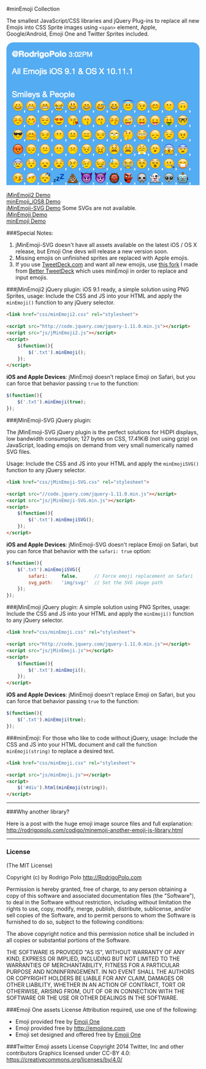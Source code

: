 #minEmoji Collection

The smallest JavaScript/CSS libraries and jQuery Plug-ins to replace all new Emojis into CSS Sprite images using `<span>` element, Apple, Google/Android, Emoji One and Twitter Sprites included.

![emojis](splash.png "emojis")


[jMinEmoji2 Demo](http://rodrigopolo.github.io/minEmoji/jMinEmoji2/demo.html)  
[minEmoji_iOS8 Demo](http://rodrigopolo.github.io/minEmoji/minEmoji_iOS8/demo.html)  
[jMinEmoji-SVG Demo](http://rodrigopolo.github.io/minEmoji/jMinEmoji-SVG/demo.html) Some SVGs are not available.  
[jMinEmoji Demo](http://rodrigopolo.github.io/minEmoji/jMinEmoji/demo.html)  
[minEmoji Demo](http://rodrigopolo.github.io/minEmoji/minEmoji/demo.html)  

###Special Notes:  
 1. jMinEmoji-SVG doesn't have all assets available on the latest iOS / OS X release, but Emoji One devs will release a new version soon.  
 2. Missing emojis on unfinished sprites are replaced with Apple emojis.
 3. If you use [TweetDeck.com](http://TweetDeck.com) and want all new emojis, use [this fork](http://bit.ly/TweetDeckEmojis) I made from [Better TweetDeck](https://github.com/eramdam/BetterTweetDeck) which uses minEmoji in order to replace and input emojis.


###jMinEmoji2 jQuery plugin:
iOS 9.1 ready, a simple solution using PNG Sprites, usage: Include the CSS and JS into your HTML and apply the `minEmoji()` function to any jQuery selector.

```html
<link href="css/minEmoji2.css" rel="stylesheet">
```

```html
<script src="http://code.jquery.com/jquery-1.11.0.min.js"></script>
<script src="js/jMinEmoji2.js"></script>
<script>
	$(function(){
		$('.txt').minEmoji();
	});	
</script>
```

**iOS and Apple Devices**: jMinEmoji doesn't replace Emoji on Safari, but you can force that behavior passing `true` to the function:

```javascript
$(function(){
	$('.txt').minEmoji(true);
});
```

###jMinEmoji-SVG jQuery plugin:

The jMinEmoji-SVG jQuery plugin is the perfect solutions for HiDPI displays, low bandwidth consumption; 127 bytes on CSS, 17.41KiB (not using gzip) on JavaScript, loading emojis on demand from very small numerically named SVG files.

Usage: Include the CSS and JS into your HTML and apply the `minEmojiSVG()` function to any jQuery selector.

```html
<link href="css/jMinEmoji-SVG.css" rel="stylesheet">
```

```html
<script src="//code.jquery.com/jquery-1.11.0.min.js"></script>
<script src="js/jMinEmoji-SVG.min.js"></script>
<script>
	$(function(){
		$('.txt').minEmojiSVG();
	});	
</script>
```

**iOS and Apple Devices**: jMinEmoji-SVG doesn't replace Emoji on Safari, but you can force that behavior with the `safari: true` option:

```javascript
$(function(){
	$('.txt').minEmojiSVG({ 
		safari:		false, 		// Force emoji replacement on Safari
		svg_path:	'img/svg/'	// Set the SVG image path
	});
});
```

###jMinEmoji jQuery plugin:
A simple solution using PNG Sprites, usage: Include the CSS and JS into your HTML and apply the `minEmoji()` function to any jQuery selector.

```html
<link href="css/minEmoji.css" rel="stylesheet">
```

```html
<script src="http://code.jquery.com/jquery-1.11.0.min.js"></script>
<script src="js/jMinEmoji.js"></script>
<script>
	$(function(){
		$('.txt').minEmoji();
	});	
</script>
```

**iOS and Apple Devices**: jMinEmoji doesn't replace Emoji on Safari, but you can force that behavior passing `true` to the function:

```javascript
$(function(){
	$('.txt').minEmoji(true);
});
```

###minEmoji:
For those who like to code without jQuery, usage: Include the CSS and JS into your HTML document and call the function `minEmoji(string)` to replace a desired text.

```html
<link href="css/minEmoji.css" rel="stylesheet">
```

```html
<script src="js/minEmoji.js"></script>
<script>
	$('#div').html(minEmoji(string));	
</script>
```

-------

###Why another library?

Here is a post with the huge emoji image source files and full explanation: 
http://rodrigopolo.com/codigo/minemoji-another-emoji-js-library.html

-------

### License

(The MIT License)

Copyright (c) by Rodrigo Polo http://RodrigoPolo.com

Permission is hereby granted, free of charge, to any person obtaining a copy
of this software and associated documentation files (the "Software"), to deal
in the Software without restriction, including without limitation the rights
to use, copy, modify, merge, publish, distribute, sublicense, and/or sell
copies of the Software, and to permit persons to whom the Software is
furnished to do so, subject to the following conditions:

The above copyright notice and this permission notice shall be included in
all copies or substantial portions of the Software.

THE SOFTWARE IS PROVIDED "AS IS", WITHOUT WARRANTY OF ANY KIND, EXPRESS OR
IMPLIED, INCLUDING BUT NOT LIMITED TO THE WARRANTIES OF MERCHANTABILITY,
FITNESS FOR A PARTICULAR PURPOSE AND NONINFRINGEMENT. IN NO EVENT SHALL THE
AUTHORS OR COPYRIGHT HOLDERS BE LIABLE FOR ANY CLAIM, DAMAGES OR OTHER
LIABILITY, WHETHER IN AN ACTION OF CONTRACT, TORT OR OTHERWISE, ARISING FROM,
OUT OF OR IN CONNECTION WITH THE SOFTWARE OR THE USE OR OTHER DEALINGS IN
THE SOFTWARE.

###Emoji One assets License
Attribution required, use one of the following:
* Emoji provided free by [Emoji One](http://emojione.com/)
* Emoji provided free by http://emojione.com
* Emoji set designed and offered free by [Emoji One](http://emojione.com/)

###Twitter Emoji assets License
Copyright 2014 Twitter, Inc and other contributors
Graphics licensed under CC-BY 4.0: https://creativecommons.org/licenses/by/4.0/

